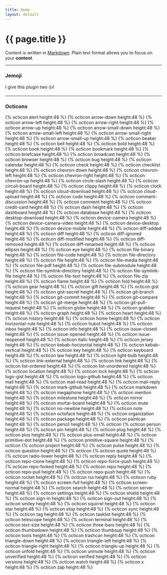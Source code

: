 ```yaml
---
title: Home
layout: default
---
```


# {{ page.title }}

Content is written in [Markdown](https://learnxinyminutes.com/docs/markdown/). Plain text format allows you to focus on your **content**.

-----

### Jemoji
I give this plugin two :+1:!

-----

### Octicons
{% octicon alert height:48 %} {% octicon arrow-down height:48 %} {% octicon arrow-left height:48 %} {% octicon arrow-right height:48 %} {% octicon arrow-up height:48 %} {% octicon arrow-small-down height:48 %} {% octicon arrow-small-left height:48 %} {% octicon arrow-small-right height:48 %} {% octicon arrow-small-up height:48 %} {% octicon beaker height:48 %} {% octicon bell height:48 %} {% octicon bold height:48 %} {% octicon book height:48 %} {% octicon bookmark height:48 %} {% octicon briefcase height:48 %} {% octicon broadcast height:48 %} {% octicon browser height:48 %} {% octicon bug height:48 %} {% octicon calendar height:48 %} {% octicon check height:48 %} {% octicon checklist height:48 %} {% octicon chevron-down height:48 %} {% octicon chevron-left height:48 %} {% octicon chevron-right height:48 %} {% octicon chevron-up height:48 %} {% octicon circle-slash height:48 %} {% octicon circuit-board height:48 %} {% octicon clippy height:48 %} {% octicon clock height:48 %} {% octicon cloud-download height:48 %} {% octicon cloud-upload height:48 %} {% octicon code height:48 %} {% octicon comment-discussion height:48 %} {% octicon comment height:48 %} {% octicon credit-card height:48 %} {% octicon dash height:48 %} {% octicon dashboard height:48 %} {% octicon database height:48 %} {% octicon desktop-download height:48 %} {% octicon device-camera height:48 %} {% octicon device-camera-video height:48 %} {% octicon device-desktop height:48 %} {% octicon device-mobile height:48 %} {% octicon diff-added height:48 %} {% octicon diff height:48 %} {% octicon diff-ignored height:48 %} {% octicon diff-modified height:48 %} {% octicon diff-removed height:48 %} {% octicon diff-renamed height:48 %} {% octicon ellipsis height:48 %} {% octicon eye height:48 %} {% octicon file-binary height:48 %} {% octicon file-code height:48 %} {% octicon file-directory height:48 %} {% octicon file height:48 %} {% octicon file-media height:48 %} {% octicon file-pdf height:48 %} {% octicon file-submodule height:48 %} {% octicon file-symlink-directory height:48 %} {% octicon file-symlink-file height:48 %} {% octicon file-text height:48 %} {% octicon file-zip height:48 %} {% octicon flame height:48 %} {% octicon fold height:48 %} {% octicon gear height:48 %} {% octicon gift height:48 %} {% octicon gist height:48 %} {% octicon gist-secret height:48 %} {% octicon git-branch height:48 %} {% octicon git-commit height:48 %} {% octicon git-compare height:48 %} {% octicon git-merge height:48 %} {% octicon git-pull-request height:48 %} {% octicon globe height:48 %} {% octicon grabber height:48 %} {% octicon graph height:48 %} {% octicon heart height:48 %} {% octicon history height:48 %} {% octicon home height:48 %} {% octicon horizontal-rule height:48 %} {% octicon hubot height:48 %} {% octicon inbox height:48 %} {% octicon info height:48 %} {% octicon issue-closed height:48 %} {% octicon issue-opened height:48 %} {% octicon issue-reopened height:48 %} {% octicon italic height:48 %} {% octicon jersey height:48 %} {% octicon kebab-horizontal height:48 %} {% octicon kebab-vertical height:48 %} {% octicon key height:48 %} {% octicon keyboard height:48 %} {% octicon law height:48 %} {% octicon light-bulb height:48 %} {% octicon link-external height:48 %} {% octicon link height:48 %} {% octicon list-ordered height:48 %} {% octicon list-unordered height:48 %} {% octicon location height:48 %} {% octicon lock height:48 %} {% octicon logo-gist height:48 %} {% octicon logo-github height:48 %} {% octicon mail height:48 %} {% octicon mail-read height:48 %} {% octicon mail-reply height:48 %} {% octicon mark-github height:48 %} {% octicon markdown height:48 %} {% octicon megaphone height:48 %} {% octicon mention height:48 %} {% octicon milestone height:48 %} {% octicon mirror height:48 %} {% octicon mortar-board height:48 %} {% octicon mute height:48 %} {% octicon no-newline height:48 %} {% octicon note height:48 %} {% octicon octoface height:48 %} {% octicon organization height:48 %} {% octicon package height:48 %} {% octicon paintcan height:48 %} {% octicon pencil height:48 %} {% octicon {% octicon person height:48 %} {% octicon pin height:48 %} {% octicon plug height:48 %} {% octicon plus height:48 %} {% octicon plus-small height:48 %} {% octicon primitive-dot height:48 %} {% octicon primitive-square height:48 %} {% octicon {% octicon project height:48 %} {% octicon pulse height:48 %} {% octicon question height:48 %} {% octicon {% octicon quote height:48 %} {% octicon radio-tower height:48 %} {% octicon reply height:48 %} {% octicon repo-clone height:48 %} {% octicon repo-force-push height:48 %} {% octicon repo-forked height:48 %} {% octicon repo height:48 %} {% octicon repo-pull height:48 %} {% octicon repo-push height:48 %} {% octicon rocket height:48 %} {% octicon rss height:48 %} {% octicon ruby height:48 %} {% octicon screen-full height:48 %} {% octicon screen-normal height:48 %} {% octicon search height:48 %} {% octicon server height:48 %} {% octicon settings height:48 %} {% octicon shield height:48 %} {% octicon sign-in height:48 %} {% octicon sign-out height:48 %} {% octicon smiley height:48 %} {% octicon squirrel height:48 %} {% octicon star height:48 %} {% octicon stop height:48 %} {% octicon sync height:48 %} {% octicon tag height:48 %} {% octicon tasklist height:48 %} {% octicon telescope height:48 %} {% octicon terminal height:48 %} {% octicon text-size height:48 %} {% octicon three-bars height:48 %} {% octicon thumbsdown height:48 %} {% octicon thumbsup height:48 %} {% octicon tools height:48 %} {% octicon trashcan height:48 %} {% octicon triangle-down height:48 %} {% octicon triangle-left height:48 %} {% octicon triangle-right height:48 %} {% octicon triangle-up height:48 %} {% octicon unfold height:48 %} {% octicon unmute height:48 %} {% octicon unverified height:48 %} {% octicon verified height:48 %} {% octicon versions height:48 %} {% octicon watch height:48 %} {% octicon x height:48 %} {% octicon zap height:48 %}
